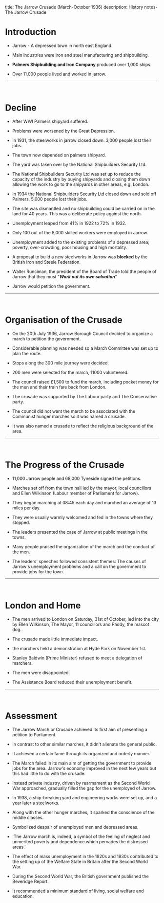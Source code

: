 title: The Jarrow Crusade (March-October 1936)
description: History notes- The Jarrow Crusade

# Introduction

- Jarrow - A depressed town in north east England.&nbsp;

- Main industries were iron and steel manufacturing and shipbuilding.&nbsp;

- **Palmers Shipbuilding and Iron Company** produced over 1,000 ships.&nbsp;

- Over 11,000 people lived and worked in jarrow.&nbsp;

---

&nbsp;

# Decline

- After WWI Palmers shipyard suffered.&nbsp;

- Problems were worsened by the Great Depression.&nbsp;

- In 1931, the steelworks in jarrow closed down. 3,000 people lost their jobs.&nbsp;

- The town now depended on palmers shipyard.&nbsp;

- The yard was taken over by the National Shipbuilders Security Ltd.&nbsp;

- The National Shipbuilders Security Ltd was set up to reduce the capacity of the industry by buying shipyards and closing them down allowing the work to go to the shipyards in other areas, e.g. London.&nbsp;

- In 1934 the National Shipbuilders Security Ltd closed down and sold off Palmers, 5,000 people lost their jobs.&nbsp;

- The site was dismantled and no shipbuilding could be carried on in the land for 40 years. This was a deliberate policy against the north.&nbsp;

- Unemployment leaped from 41% in 1922 to 72% in 1932.&nbsp;

- Only 100 out of the 8,000 skilled workers were employed in Jarrow.&nbsp;

- Unemployment added to the existing problems of a depressed area; poverty, over-crowding, poor housing and high mortality.&nbsp;

- A proposal to build a new steelworks in Jarrow was __blocked__ by the British Iron and Steele Federation.

- Walter Runciman, the president of the Board of Trade told the people of Jarrow that they must "_**Work out its own salvation**_"&nbsp;

- Jarrow would petition the government.&nbsp;

---

&nbsp;

# Organisation of the Crusade

- On the 20th July 1936, Jarrow Borough Council decided to organize a march to petition the government.&nbsp;

- Considerable planning was needed so a March Committee was set up to plan the route.&nbsp;

- Stops along the 300 mile journey were decided.&nbsp;

- 200 men were selected for the march, 11000 volunteered.&nbsp;

- The council raised £1,500 to fund the march, including pocket money for the men and their train fare back from London.&nbsp;

- The crusade was supported by The Labour party and The Conservative party.&nbsp;

- The council did not want the march to be associated with the Communist hunger marches so it was named a crusade.&nbsp;

- It was also named a crusade to reflect the religious background of the area.&nbsp;

---

&nbsp;

# The Progress of the Crusade

- 11,000 Jarrow people and 68,000 Tyneside signed the petitions.&nbsp;

- Marches set off from the town hall led by the mayor, local councillors and Ellen Wilkinson (Labour member of Parliament for Jarrow).&nbsp;

- They began marching at 08:45 each day and marched an average of 13 miles per day.&nbsp;

- They were usually warmly welcomed and fed in the towns where they stopped.&nbsp;

- The leaders presented the case of Jarrow at public meetings in the towns.&nbsp;

- Many people praised the organization of the march and the conduct pf the men.&nbsp;

- The leaders' speeches followed consistent themes: The causes of Jarrow's unemployment problems and a call on the government to provide jobs for the town.&nbsp;

---

&nbsp;

# London and Home

- The men arrived to London on Saturday, 31st of October, led into the city by Ellen Wilkinson, The Mayor, 11 councillors and Paddy, the mascot dog..&nbsp;

- The crusade made little immediate impact.&nbsp;

- the marchers held a demonstration at Hyde Park on November 1st.&nbsp;

- Stanley Baldwin (Prime Minister) refused to meet a delegation of marchers.&nbsp;

- The men were disappointed.&nbsp;

- The Assistance Board reduced their unemployment benefit.&nbsp;

---

&nbsp;

# Assessment

- The Jarrow March or Crusade achieved its first aim of presenting a petition to Parliament.&nbsp;

- In contrast to other similar marches, it didn't alienate the general public.&nbsp;

- It achieved a certain fame through its organized and orderly manner.&nbsp;

- The March failed in its main aim of getting the government to provide jobs for the area. Jarrow's economy improved in the next few years but this had little to do with the crusade.&nbsp;

- Instead private industry, driven by rearmament as the Second World War approached, gradually filled the gap for the unemployed of Jarrow.&nbsp;

- In 1938, a ship-breaking yard and engineering works were set up, and a year later a steelworks.&nbsp;

- Along with the other hunger marches, it sparked the conscience of the middle classes.&nbsp;

- Symbolized despair of unemployed men and depressed areas.&nbsp;

- 'The Jarrow march is, indeed, a symbol of the feeling of neglect and unmerited poverty and dependence which pervades the distressed areas.'&nbsp;

- The effect of mass unemployment in the 1920s and 1930s contributed to the setting up of the Welfare State in Britain after the Second World War.&nbsp;

- During the Second World War, the British government published the Beveridge Report.&nbsp;

- It recommended a minimum standard of living, social welfare and education.
